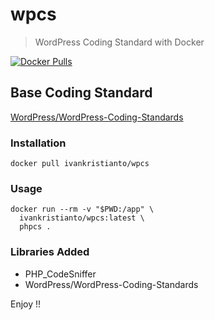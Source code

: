 # wpcs
> WordPress Coding Standard with Docker

[![Docker Pulls](https://img.shields.io/docker/pulls/ivankristianto/wpcs.svg?maxAge=2592000)]()

## Base Coding Standard
[WordPress/WordPress-Coding-Standards](https://github.com/WordPress/WordPress-Coding-Standards)

### Installation
    docker pull ivankristianto/wpcs

### Usage

    docker run --rm -v "$PWD:/app" \
      ivankristianto/wpcs:latest \
      phpcs .

### Libraries Added

* PHP_CodeSniffer
* WordPress/WordPress-Coding-Standards

Enjoy !!

